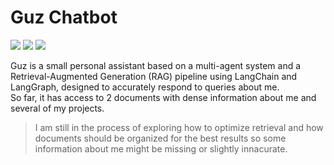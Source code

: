 # Guz Chatbot

[![](https://img.shields.io/badge/-Python%203.11-ffd343?logo=python)](https://www.python.org/)
[![](https://img.shields.io/badge/-LangChain-083c5c?logo=langchain&logoColor=white)](https://www.langchain.com/)
[![](https://img.shields.io/badge/-FastAPI-009485?logo=fastapi&logoColor=white)](https://fastapi.tiangolo.com/)

Guz is a small personal assistant based on a multi-agent system and a Retrieval-Augmented Generation (RAG) pipeline using LangChain and LangGraph, designed to accurately respond to queries about me.  
So far, it has access to 2 documents with dense information about me and several of my projects.

> I am still in the process of exploring how to optimize retrieval and how documents should be organized for the best results so some information about me might be missing or slightly innacurate.
